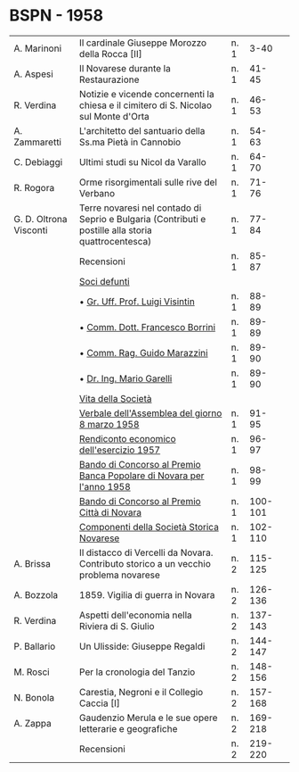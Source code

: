 # BSPN - 1958

<table>
    <tr>
        <td>A. Marinoni</td>
        <td>Il cardinale Giuseppe Morozzo della Rocca [II]</td>
        <td>n. 1</td>
        <td>3-40</td>
        <td></td>
    </tr>
    <tr>
        <td>A. Aspesi</td>
        <td>Il Novarese durante la Restaurazione</td>
        <td>n. 1</td>
        <td>41-45</td>
        <td></td>
    </tr>
    <tr>
        <td>R. Verdina</td>
        <td>Notizie e vicende concernenti la chiesa e il cimitero di S. Nicolao sul Monte d'Orta</td>
        <td>n. 1</td>
        <td>46-53</td>
        <td></td>
    </tr>
    <tr>
        <td>A. Zammaretti</td>
        <td>L'architetto del santuario della Ss.ma Pietà in Cannobio</td>
        <td>n. 1</td>
        <td>54-63</td>
        <td></td>
    </tr>
    <tr>
        <td>C. Debiaggi</td>
        <td>Ultimi studi su Nicol da Varallo</td>
        <td>n. 1</td>
        <td>64-70</td>
        <td></td>
    </tr>
    <tr>
        <td>R. Rogora</td>
        <td>Orme risorgimentali sulle rive del Verbano</td>
        <td>n. 1</td>
        <td>71-76</td>
        <td></td>
    </tr>
    <tr>
        <td>G. D. Oltrona Visconti</td>
        <td>Terre novaresi nel contado di Seprio e Bulgaria (Contributi e postille alla storia quattrocentesca)</td>
        <td>n. 1</td>
        <td>77-84</td>
        <td></td>
    </tr>
    <tr>
        <td></td>
        <td>Recensioni</td>
        <td>n. 1</td>
        <td>85-87</td>
        <td></td>
    </tr>
    <tr>
        <td></td>
        <td><a href="http://www.ssno.it/BSPNo/bspn_vita58.html#583">Soci defunti</a></td>
        <td></td>
        <td></td>
        <td></td>
    </tr>
    <tr>
        <td></td>
        <td>• <a href="http://www.ssno.it/BSPNo/bspn_vita58.html#583-1">Gr. Uff. Prof. Luigi Visintin</a></td>
        <td>n. 1</td>
        <td>88-89</td>
        <td></td>
    </tr>
    <tr>
        <td></td>
        <td>• <a href="http://www.ssno.it/BSPNo/bspn_vita58.html#583-2">Comm. Dott. Francesco Borrini</a></td>
        <td>n. 1</td>
        <td>89-89</td>
        <td></td>
    </tr>
    <tr>
        <td></td>
        <td>• <a href="http://www.ssno.it/BSPNo/bspn_vita58.html#583-3">Comm. Rag. Guido Marazzini</a></td>
        <td>n. 1</td>
        <td>89-90</td>
        <td></td>
    </tr>
    <tr>
        <td></td>
        <td>• <a href="http://www.ssno.it/BSPNo/bspn_vita58.html#583-4">Dr. Ing. Mario Garelli</a></td>
        <td>n. 1</td>
        <td>89-90</td>
        <td></td>
    </tr>
    <tr>
        <td></td>
        <td><a href="http://www.ssno.it/BSPNo/bspn_vita58.html#580">Vita della Società</a></td>
        <td></td>
        <td></td>
        <td></td>
    </tr>
    <tr>
        <td></td>
        <td><a href="http://www.ssno.it/BSPNo/bspn_vita58.html#581">Verbale dell'Assemblea del giorno 8 marzo 1958</a>
        </td>
        <td>n. 1</td>
        <td>91-95</td>
        <td></td>
    </tr>
    <tr>
        <td></td>
        <td><a href="http://www.ssno.it/BSPNo/bspn_vita58.html#582">Rendiconto economico dell'esercizio 1957</a></td>
        <td>n. 1</td>
        <td>96-97</td>
        <td></td>
    </tr>
    <tr>
        <td></td>
        <td><a href="http://www.ssno.it/BSPNo/bspn_vita58.html#584">Bando di Concorso al Premio Banca Popolare di
            Novara per l'anno 1958</a></td>
        <td>n. 1</td>
        <td>98-99</td>
        <td></td>
    </tr>
    <tr>
        <td></td>
        <td><a href="http://www.ssno.it/BSPNo/bspn_vita58.html#585">Bando di Concorso al Premio Città di
            Novara</a></td>
        <td>n. 1</td>
        <td>100-101</td>
        <td></td>
    </tr>
    <tr>
        <td></td>
        <td><a href="http://www.ssno.it/SSN/ssn_soci1958.html">Componenti della Società Storica
            Novarese</a>
        </td>
        <td>n. 1</td>
        <td>102-110</td>
        <td></td>
    </tr>
    <tr>
        <td>A. Brissa</td>
        <td>Il distacco di Vercelli da Novara. Contributo storico a un vecchio problema novarese</td>
        <td>n. 2</td>
        <td>115-125</td>
        <td></td>
    </tr>
    <tr>
        <td>A. Bozzola</td>
        <td>1859. Vigilia di guerra in Novara</td>
        <td>n. 2</td>
        <td>126-136</td>
        <td></td>
    </tr>
    <tr>
        <td>R. Verdina</td>
        <td>Aspetti dell'economia nella Riviera di S. Giulio</td>
        <td>n. 2</td>
        <td>137-143</td>
        <td></td>
    </tr>
    <tr>
        <td>P. Ballario</td>
        <td>Un Ulisside: Giuseppe Regaldi</td>
        <td>n. 2</td>
        <td>144-147</td>
        <td></td>
    </tr>
    <tr>
        <td>M. Rosci</td>
        <td>Per la cronologia del Tanzio</td>
        <td>n. 2</td>
        <td>148-156</td>
        <td></td>
    </tr>
    <tr>
        <td>N. Bonola</td>
        <td>Carestia, Negroni e il Collegio Caccia [I]</td>
        <td>n. 2</td>
        <td>157-168</td>
        <td></td>
    </tr>
    <tr>
        <td>A. Zappa</td>
        <td>Gaudenzio Merula e le sue opere letterarie e geografiche</td>
        <td>n. 2</td>
        <td>169-218</td>
        <td></td>
    </tr>
    <tr>
        <td></td>
        <td>Recensioni</td>
        <td>n. 2</td>
        <td>219-220</td>
        <td></td>
    </tr>
</table>